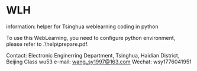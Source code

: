 # WLH
information: helper for Tsinghua weblearning
coding in python


To use this WebLearning, you need to configure python environment, please refer to .\help\prepare.pdf.
  

Contact:
Electronic Enginerring Department, Tsinghua, Haidian District, Beijing
Class wu53
  e-mail: wang_sy1997@163.com
  Wechat: wsy1776041951